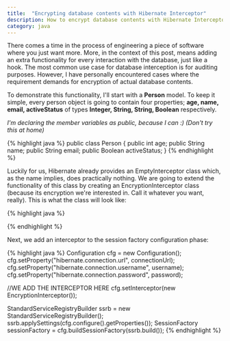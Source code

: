 ```yaml
---
title:  "Encrypting database contents with Hibernate Interceptor"
description: How to encrypt database contents with Hibernate Interceptor
category: java
---
```


There comes a time in the process of engineering a piece of software where you just want more. More, in the context of this
post, means adding an extra functionality for every interaction with the database, just like a hook. The most common use case for database
interception is for auditing purposes. However, I have personally encountered cases where the requirement demands for
encryption of actual database contents.

To demonstrate this functionality, I'll start with a **Person** model. To keep it simple, every person object is going to contain four
properties; **age, name, email, activeStatus** of types **Integer, String, String, Boolean** respectively.

*I'm declaring the member variables as public, because I can :) (Don't try this at home)*

{% highlight java %}
public class Person {
    public int age;
    public String name;
    public String email;
    public Boolean activeStatus;
}
{% endhighlight %}

Luckily for us, Hibernate already provides an EmptyInterceptor class which, as the name implies, does practically nothing. We are going to extend the
functionality of this class by creating an EncryptionInterceptor class (because its encryption we're interested in. Call it whatever you want, really).
This is what the class will look like:

{% highlight java %}

{% endhighlight %}

Next, we add an interceptor to the session factory configuration phase:

{% highlight java %}
Configuration cfg = new Configuration();
cfg.setProperty("hibernate.connection.url", connectionUrl);
cfg.setProperty("hibernate.connection.username", username);
cfg.setProperty("hibernate.connection.password", password);

//WE ADD THE INTERCEPTOR HERE
cfg.setInterceptor(new EncryptionInterceptor());

StandardServiceRegistryBuilder ssrb = new StandardServiceRegistryBuilder();
ssrb.applySettings(cfg.configure().getProperties());
SessionFactory sessionFactory = cfg.buildSessionFactory(ssrb.build());
{% endhighlight %}